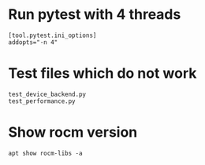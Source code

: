 # Run pytest with 4 threads
```
[tool.pytest.ini_options]
addopts="-n 4"
```

# Test files which do not work
```
test_device_backend.py
test_performance.py
```

# Show rocm version
```
apt show rocm-libs -a
```
